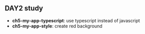 ## DAY2 study<br/>
* **ch5-my-app-typescript**: use typescript instead of javascript
* **ch5-my-app-style**: create red background
